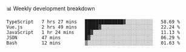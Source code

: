 📊 Weekly development breakdown
<!--START_SECTION:waka-->
```text
TypeScript   7 hrs 27 mins   ██████████████▓░░░░░░░░░░   58.69 % 
Vue.js       2 hrs 49 mins   █████▓░░░░░░░░░░░░░░░░░░░   22.24 % 
JavaScript   1 hr 24 mins    ██▓░░░░░░░░░░░░░░░░░░░░░░   11.13 % 
JSON         47 mins         █▓░░░░░░░░░░░░░░░░░░░░░░░   06.29 % 
Bash         12 mins         ▒░░░░░░░░░░░░░░░░░░░░░░░░   01.63 % 
```
<!--END_SECTION:waka-->
